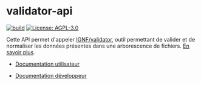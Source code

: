 # validator-api

[![build](https://circleci.com/gh/IGNF/validator-api.svg?style=svg&circle-token=43352b8853c282961dfa380d8791eacae749a656)](https://circleci.com/gh/IGNF/validator-api)
[![License: AGPL-3.0](https://img.shields.io/badge/License-AGPL--3.0-blue.svg)](LICENSE)

Cette API permet d'appeler [IGNF/validator](https://github.com/IGNF/validator), outil permettant de valider et de normaliser les données présentes dans une arborescence de fichiers. [En savoir plus](https://github.com/IGNF/validator).

* [Documentation utilisateur](docs/user-guide.md)

* [Documentation développeur](docs/developer-guide.md)
